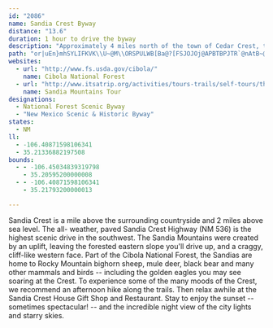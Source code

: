 ```yaml
---
id: "2086"
name: Sandia Crest Byway
distance: "13.6"
duration: 1 hour to drive the byway
description: "Approximately 4 miles north of the town of Cedar Crest, the Sandia Crest Scenic Byway branches westward toward the Sandia Crest.  The area offers scenic views of Albuquerque, the Rio Grande River, and Mount Taylor."
path: "or|uEn}mhSYLIFKVK\\U~@M\\ORSPULWB[Ba@?[FSJOJOj@APBTBPJTR`@nAtB~@dBDT@P?VERMPOLUFa@@g@D_@B]BUDQJOPO\\Uv@_@rAGZAV@PFb@Jn@Jb@Dh@B^@TOjBId@C\\Af@Cb@C\\GVS\\KNWP[J_@H_@D]HUNSRKXG^Ad@Aj@Ef@IXKXONUL]FI@w@HYVS`AN`Af@~@f@bAHFd@N\\DX?R?RCTKJGTQTQd@]d@a@LEP?NDLHJNFN@RAPCRIVUX]\\iAnAAl@Et@CRITMR_@`@IPELAP?RFjB@TDVLVPVRNVJXBd@C~@O\\?V@RA@Z?REPS`@KLOPKRSf@n@Td@LXDf@Dh@?l@E`@G^G\\Kf@S|ByAPCN?JDLLHNFZANANGNY^g@l@o@t@g@l@iBpB[`@IRA\\BNDNFLJHLDP@N?NGNOLMVUj@c@bA_@n@St@Ir@EV?hA?l@Ax@Ib@Eh@KjAYb@IXKVKRGTINAL?LBLHJJFNDN@N?NENEJKHMFg@Ji@FQFQFQJ[XKNS`@Sb@Uj@Ud@QVWPYNq@ZSNKNGTAVDb@HPXP`@AtAe@b@Q^KxAk@b@IRCVAf@Bh@P~@V^Hd@Dd@CXITOZQVQRIRCVDPNLXDTCTERST]T}At@cAf@c@Rw@b@a@ZUROVoDjHw@xAI^A^DTLPRPXBXGXO`@Q^Sr@W~@a@\\Mh@Qh@O`@?^CZ?\\?v@F^Hb@Dd@F\\AVCf@Kb@I^AP@LJJXHZ?XKZSNi@Xw@Xw@Rk@No@Ra@PYPSXQXIVGXKXMXOXUTUPa@Ty@b@]PW\\MXI^Gd@OrBKn@Mf@Sd@U\\[\\e@b@e@\\e@b@c@p@]j@]r@Yj@w@vAaAjBWb@Mb@A^J^TTXDZG`As@ZY\\SZSv@_@l@OxAS|@KfAEh@Eb@Gb@Md@S^S\\[VWZWV]RMVAV@PLPTBR?VSr@i@nAm@~A[r@Yf@[b@YT]Vu@Vm@\\m@f@Y`@Yb@O\\W`ACVCVIlBGx@Ot@Sh@c@z@Yl@Kl@AR?t@?`@@^Ed@KXKXMN]Zc@Xe@Vo@f@g@b@c@Ze@d@w@t@g@l@g@l@YVOX_@j@{@jA}@dAs@t@kA`AcC|A[Nw@\\iAb@_AVo@N_APq@Jc@B]HYNMXAXDZLVNLJB"
websites:
  - url: "http://www.fs.usda.gov/cibola/"
    name: Cibola National Forest
  - url: "http://www.itsatrip.org/activities/tours-trails/self-tours/themed-tours.aspx#sandia"
    name: Sandia Mountains Tour
designations:
  - National Forest Scenic Byway
  - "New Mexico Scenic & Historic Byway"
states:
  - NM
ll:
  - -106.40871598106341
  - 35.21336882197508
bounds:
  - - -106.45034839319798
    - 35.20595200000008
  - - -106.40871598106341
    - 35.21793200000013

---
```


Sandia Crest is a mile above the surrounding countryside and 2 miles above sea level. The all- weather, paved Sandia Crest Highway (NM 536) is the highest scenic drive in the southwest. The Sandia Mountains were created by an uplift, leaving the forested eastern slope you'll drive up, and a craggy, cliff-like western face. Part of the Cibola National Forest, the Sandias are home to Rocky Mountain bighorn sheep, mule deer, black bear and many other mammals and birds -- including the golden eagles you may see soaring at the Crest. To experience some of the many moods of the Crest, we recommend an afternoon hike along the trails. Then relax awhile at the Sandia Crest House Gift Shop and Restaurant. Stay to enjoy the sunset -- sometimes spectacular! -- and the incredible night view of the city lights and starry skies.

